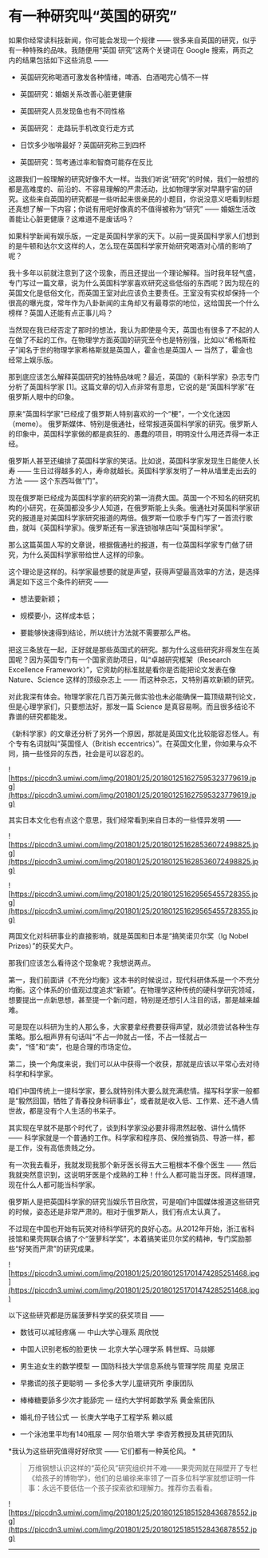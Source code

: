 # 有一种研究叫“英国的研究”

如果你经常读科技新闻，你可能会发现一个规律 —— 很多来自英国的研究，似乎有一种特殊的品味。我随便用“英国 研究”这两个关键词在 Google 搜索，两页之内的结果包括如下这些消息 —— 

* 英国研究称喝酒可激发各种情绪，啤酒、白酒喝完心情不一样

* 英国研究：婚姻关系改善心脏更健康

* 英国研究人员发现鱼也有不同性格

* 英国研究： 走路玩手机改变行走方式

* 日饮多少咖啡最好？英国研究称三到四杯

* 英国研究：驾考通过率和智商可能存在反比

这跟我们一般理解的研究好像不大一样。当我们听说“研究”的时候，我们一般想的都是高难度的、前沿的、不容易理解的严肃活动，比如物理学家对早期宇宙的研究。这些来自英国的研究都是一些听起来很亲民的小题目，你说没意义吧看到标题还真想了解一下内容；你说有用吧好像真的不值得被称为“研究” —— 婚姻生活改善能让心脏更健康？这难道不是废话吗？

如果科学新闻有娱乐版，一定是英国科学家的天下。以前一提英国科学家人们想到的是牛顿和达尔文这样的人，怎么现在英国科学家开始研究喝酒对心情的影响了呢？

我十多年以前就注意到了这个现象，而且还提出一个理论解释。当时我年轻气盛，专门写过一篇文章，说为什么英国科学家喜欢研究这些低俗的东西呢？因为现在的英国文化是低俗文化，而英国王室对此应该负主要责任。王室没有实权却保持一个很高的曝光度，常年作为八卦新闻的主角却又有最尊崇的地位，这给国民一个什么榜样？英国人还能有点正事儿吗？

当然现在我已经否定了那时的想法，我认为即使是今天，英国也有很多了不起的人在做了不起的工作。在物理学方面英国的研究至今也是特别强，比如以“希格斯粒子”闻名于世的物理学家希格斯就是英国人，霍金也是英国人 — 当然了，霍金也经常上娱乐版。

那到底应该怎么解释英国研究的独特品味呢？最近，英国的《新科学家》杂志专门分析了英国科学家 [1]。这篇文章的切入点非常有意思，它说的是“英国科学家”在俄罗斯人眼中的印象。

原来“英国科学家”已经成了俄罗斯人特别喜欢的一个“梗”，一个文化迷因（meme）。 俄罗斯媒体、特别是俄通社，经常报道英国科学家的研究。俄罗斯人的印象中，英国科学家做的都是疯狂的、愚蠢的项目，明明没什么用还弄得一本正经。

俄罗斯人甚至还编排了英国科学家的笑话。比如说，英国科学家发现生日能使人长寿 —— 生日过得越多的人，寿命就越长。英国科学家发明了一种从墙里走出去的方法 —— 这个东西叫做“门”。

现在俄罗斯已经成为英国科学家的研究的第一消费大国。英国一个不知名的研究机构的小研究，在英国都没多少人知道，在俄罗斯能上头条。俄通社对英国科学家研究的报道是对美国科学家研究报道的两倍。俄罗斯一位歌手专门写了一首流行歌曲，就叫《英国科学家》。俄罗斯还有一家连锁咖啡店叫“英国科学家”。

那么这篇英国人写的文章说，根据俄通社的报道，有一位英国科学家专门做了研究，为什么英国科学家带给世人这样的印象。

这个理论是这样的。科学家最想要的就是声望，获得声望最高效率的方法，是选择满足如下这三个条件的研究 —— 

* 想法要新颖；

* 规模要小，这样成本低；

* 要能够快速得到结论，所以统计方法就不需要那么严格。

把这三条放在一起，正好就是那些英国式的研究。那为什么这些研究非得发生在英国呢？因为英国专门有一个国家资助项目，叫“卓越研究框架（Research Excellence Framework）”，它资助的标准就是看你是否能把论文发表在像 Nature、Science 这样的顶级杂志上 —— 而这种杂志，又特别喜欢新颖的研究。

对此我深有体会。物理学家花几百万美元做实验也未必能确保一篇顶级期刊论文，但是心理学家们，只要想法好，那发一篇 Science 是真容易啊。而且很多结论不靠谱的研究都能发。

《新科学家》的文章还分析了另外一个原因，那就是英国文化比较能容忍怪人。有个专有名词就叫“英国怪人（British eccentrics）”。在英国文化里，你如果与众不同，搞一些怪异的东西，社会是可以容忍的。 

![https://piccdn3.umiwi.com/img/201801/25/201801251627595323779619.jpg](https://piccdn3.umiwi.com/img/201801/25/201801251627595323779619.jpg)

其实日本文化也有点这个意思，我们经常看到来自日本的一些怪异发明 ——

![https://piccdn3.umiwi.com/img/201801/25/201801251628536072498825.jpg](https://piccdn3.umiwi.com/img/201801/25/201801251628536072498825.jpg)

![https://piccdn3.umiwi.com/img/201801/25/201801251629565455728355.jpg](https://piccdn3.umiwi.com/img/201801/25/201801251629565455728355.jpg)

两国文化对科研事业的直接影响，就是英国和日本是“搞笑诺贝尔奖（Ig Nobel Prizes）”的获奖大户。

那我们应该怎么看待这个现象呢？我想说两点。

第一，我们前面讲《不充分均衡》这本书的时候说过，现代科研体系是一个不充分均衡。这个体系的价值观过度追求“新颖”。在物理学这种传统的硬科学研究领域，想要提出一点新思想，甚至提一个新问题，特别是还想引人注目的话，那是越来越难。

可是现在以科研为生的人那么多，大家要拿经费要获得声望，就必须尝试各种生存策略。那么相声界有句话叫“不占一帅就占一怪，不占一怪就占一卖”，“怪”和“卖”，也是合理的市场定位。

第二，换一个角度来说，我们可以从中获得一个收获，那就是应该以平常心去对待科学和科学家。

咱们中国传统上一提科学家，要么就特别伟大要么就充满悲情。描写科学家一般都是“毅然回国，牺牲了青春投身科研事业”，或者就是收入低、工作累、还不通人情世故，都是没有个人生活的书呆子。

其实现在早就不是那个时代了，谈到科学家没必要非得肃然起敬、讲什么情怀 —— 科学家就是一个普通的工作。科学家和程序员、保险推销员、导游一样，都是工作，没有高低贵贱之分。

有一次我去看牙，我就发现我那个新牙医长得五大三粗根本不像个医生 —— 然后我就突然意识到，这说明牙医是个成熟的工种！什么人都可能当牙医。同样道理，现在什么人都可能当科学家。

俄罗斯人是把英国科学家的研究当娱乐节目欣赏，可是咱们中国媒体报道这些研究的时候，姿态还是非常严肃的。相对于俄罗斯人，我们有点太认真了。

不过现在中国也开始有玩笑对待科学研究的良好心态。从2012年开始，浙江省科技馆和果壳网联合搞了个“菠萝科学奖”，本着搞笑诺贝尔奖的精神，专门奖励那些“好笑而严肃”的研究成果。 

![https://piccdn3.umiwi.com/img/201801/25/201801251701474285251468.jpg](https://piccdn3.umiwi.com/img/201801/25/201801251701474285251468.jpg)

以下这些研究都是历届菠萝科学奖的获奖项目 —— 

* 数钱可以减轻疼痛 — 中山大学心理系 周欣悦 

* 中国人识别老板的脸更快 — 北京大学心理学系 韩世辉、马燚娜

* 男生追女生的数学模型 — 国防科技大学信息系统与管理学院 周星 克居正

* 早撒谎的孩子更聪明 — 多伦多大学儿童研究所 李康团队

* 棒棒糖要舔多少次才能舔完 — 纽约大学柯郞数学系 黄金紫团队

* 婚礼份子钱公式 — 长庚大学电子工程学系 赖以威

* 一个泳池里平均有140瓶尿 — 阿尔伯塔大学 李杏芳教授及其研究团队

 *我认为这些研究值得好好欣赏 —— 它们都有一种英伦风。 *

> 万维钢想认识这样的“英伦风”研究组织并不难——果壳网就在隔壁开了专栏《给孩子的博物学》，他们的总编徐来率领了一百多位科学家就想证明一件事：永远不要低估一个孩子探索欲和理解力。推荐你去看看。

![https://piccdn3.umiwi.com/img/201801/25/201801251851528436878552.jpg](https://piccdn3.umiwi.com/img/201801/25/201801251851528436878552.jpg)

---
